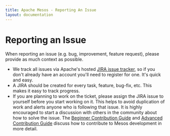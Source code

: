 ```yaml
---
title: Apache Mesos - Reporting An Issue
layout: documentation
---
```


# Reporting an Issue

When reporting an issue (e.g. bug, improvement, feature request), please provide as much context as possible.

* We track all issues via Apache's hosted [JIRA issue tracker](https://issues.apache.org/jira/browse/MESOS), so if you don't already have an account you'll need to register for one. It's quick and easy.
* A JIRA should be created for every task, feature, bug-fix, etc. This makes it easy to track progress.
* If you are planning to work on the ticket, please assign the JIRA issue to yourself before you start working on it. This helps to avoid duplication of work and alerts anyone who is following that issue. It is highly encouraged to start a discussion with others in the community about how to solve the issue. The [Beginner Contribution Guide](beginner-contribution.md) and [Advanced Contribution Guide](advanced-contribution.md) discuss how to contribute to Mesos development in more detail.
